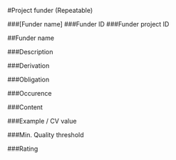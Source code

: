 #Project funder (Repeatable)



###[Funder name]
###Funder ID
###Funder project ID

##Funder name

###Description
 
###Derivation
 
###Obligation	
 
###Occurence	
 
###Content 
 
###Example / CV value
 
###Min. Quality threshold	
 	
###Rating
